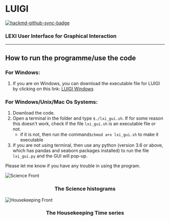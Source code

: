 # LUIGI

[![hackmd-github-sync-badge](https://hackmd.io/LXNytytAQiKvtGFUXNRiUw/badge)](https://hackmd.io/LXNytytAQiKvtGFUXNRiUw)

### LEXI User Interface for Graphical Interaction
---

## How to run the programme/use the code

### For Windows:
1. If you are on Windows, you can download the executable file for LUIGI by clicking on this link: [LUIGI Windows](https://drive.google.com/drive/folders/1LIOiDWf1iVsBD70_NCvknc1s4m35v0A-?usp=sharing)

### For Windows/Unix/Mac Os Systems:
1. Download the code.
2. Open a terminal in the folder and type `$./lxi_gui.sh`. If for some reason this doesn't work, check if the file `lxi_gui.sh` is an executable file or not.
    * if it is not, then run the command`$chmod a+x lxi_gui.sh` to make it executable    
4. If you are not using terminal, then use any python (version 3.6 or above, which has pandas and seaborn packages installed) to run the file `lxi_gui.py` and the GUI will pop-up.

Please let me know if you have any trouble in using the program.

![Science Front](https://drive.google.com/uc?export=view&id=1VFafFmAaAu8Mw0J6nU7ESeE7bcFPSg1u)
### <center>The Science histograms</center>

![Housekeeping Front](https://drive.google.com/uc?export=view&id=1mz2tq4QXq6cpneEWdwmCd_uoXQ4k9xOH)
### <center>The Housekeeping Time series</center>
